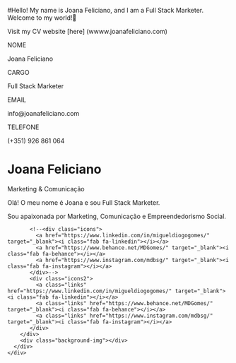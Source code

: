#Hello! My name is Joana Feliciano, and I am a Full Stack Marketer.
Welcome to my world!👋

Visit my CV website [here] (wwww.joanafeliciano.com)

<html>
  <head>
    <title>Hello! My name is Joana Feliciano, and I am a Full Stack Marketer.</title>
      <meta charset="UTF-8" name="description" content="Welcome to my world!👋">
      <script src="https://kit.fontawesome.com/c1d81e9dfe.js" crossorigin="anonymous"></script>
      <link rel="stylesheet" href="style.css">
  </head>
    
  <body>
    <div class="content-left">
      <div class="section1">
        <div class="my-info">
          <p class="my-info-title">NOME</p>
          <p class="my-info-text">Joana Feliciano</p>
          <p class="my-info-title">CARGO</p>
          <p class="my-info-text">Full Stack Marketer</p>
          <p class="my-info-title">EMAIL</p>
          <p class="my-info-text">info@joanafeliciano.com</p>
          <p class="my-info-title">TELEFONE</p>
          <p class="my-info-text">(+351) 926 861 064</p>
        </div>
      </div>
    </div>
    <div class="content-right">
      <div class="section2">
        <div class="content-info">
           <h1>Joana Feliciano</h1>
           <p class="content-info-title">Marketing & Comunicação</p>
           <div class="info-line"></div>
           <p class="content-info-text">Olá! O meu nome é Joana e sou Full Stack Marketer.</p>
           <p class="content-info-text">Sou apaixonada por Marketing, Comunicação e Empreendedorismo Social.</p>
           
           <!--<div class="icons">
             <a href="https://www.linkedin.com/in/migueldiogogomes/" target="_blank"><i class="fab fa-linkedin"></i></a>
             <a href="https://www.behance.net/MDGomes/" target="_blank"><i class="fab fa-behance"></i></a>
             <a href="https://www.instagram.com/mdbsg/" target="_blank"><i class="fab fa-instagram"></i></a>
           </div>-->
           <div class="icons2">
             <a class="links" href="https://www.linkedin.com/in/migueldiogogomes/" target="_blank"><i class="fab fa-linkedin"></i></a>
             <a class="links" href="https://www.behance.net/MDGomes/" target="_blank"><i class="fab fa-behance"></i></a>
             <a class="links" href="https://www.instagram.com/mdbsg/" target="_blank"><i class="fab fa-instagram"></i></a>
           </div>
        </div>
        <div class="background-img"></div>
      </div>
    </div>
  </body>

</html>

